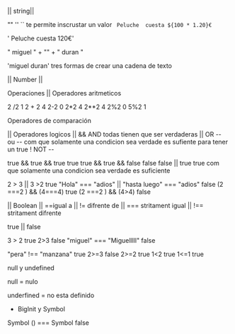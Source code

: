
|| string||

""
''
`` te permite inscrustar un valor ` Peluche  cuesta ${100 * 1.20}€`
     
' Peluche  cuesta 120€'

" miguel " + "" + " duran " 

'miguel duran'
tres formas de crear una cadena de texto 

|| Number ||

Operaciones ||  Operadores aritmeticos

2 /2 
1
2 + 2
4
2-2
0
2*2
4
2**2
4
2%2
0
5%2
1

Operadores de comparación

 || Operadores logicos || 
 && AND todas tienen que ser verdaderas 
 ||  OR  -- ou -- com que solamente una condicion sea verdade es sufiente para tener un true
 !   NOT   -- 



true && true && true
true
true && true && false
false
false || true
true
com que solamente una condicion sea verdade es suficiente 

2 > 3 || 3 >2
true
"Hola" === "adios" || "hasta luego" === "adios"
false
(2 ===2 ) && (4===4)
true
(2 ===2 ) && (4>4)
false



|| Boolean || ==igual a || != difrente de || === stritament igual || !== stritament difrente 


true || false

3 > 2
true
2>3
false
"miguel" === "Miguelllll"
false

"pera" !== "manzana"
true
2>=3
false
2>=2
true
1<2
true
1<=1
true


null y undefined

null = nulo 

underfined = no esta definido

- BigInit y Symbol

Symbol () === Symbol
false

